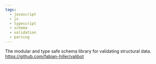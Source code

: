```yaml
---
tags:
  - javascript
  - js
  - typescript
  - schema
  - validation
  - parsing
---
```

The modular and type safe schema library for validating structural data.
https://github.com/fabian-hiller/valibot

